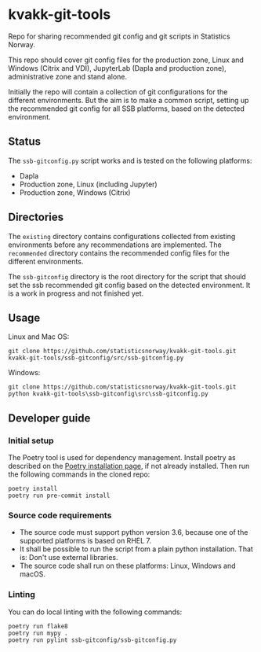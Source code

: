 # kvakk-git-tools

Repo for sharing recommended git config and git scripts in Statistics Norway.

This repo should cover git config files for the production zone, Linux
and Windows (Citrix and VDI), JupyterLab (Dapla and production zone),
administrative zone and stand alone.

Initially the repo will contain a collection of git configurations for the different
environments. But the aim is to make a common script, setting up the recommended
git config for all SSB platforms, based on the detected environment.

## Status

The `ssb-gitconfig.py` script works and is tested on the following platforms:

- Dapla
- Production zone, Linux (including Jupyter)
- Production zone, Windows (Citrix)

## Directories

The `existing` directory contains configurations collected from existing environments
before any recommendations are implemented. The `recommended` directory contains the
recommended config files for the different environments.

The `ssb-gitconfig` directory is the root directory for the script that should
set the ssb recommended git config based on the detected environment. It is a
work in progress and not finished yet.

## Usage

Linux and Mac OS:

```shell
git clone https://github.com/statisticsnorway/kvakk-git-tools.git
kvakk-git-tools/ssb-gitconfig/src/ssb-gitconfig.py
```

Windows:

```shell
git clone https://github.com/statisticsnorway/kvakk-git-tools.git
python kvakk-git-tools\ssb-gitconfig\src\ssb-gitconfig.py
```

## Developer guide

### Initial setup

The Poetry tool is used for dependency management. Install poetry as described on the
[Poetry installation page](https://python-poetry.org/docs/#installation), if not
already installed. Then run the following commands in the cloned repo:

```shell
poetry install
poetry run pre-commit install
```

### Source code requirements

- The source code must support python version 3.6, because one of the supported platforms
  is based on RHEL 7.
- It shall be possible to run the script from a plain python installation. That is:
  Don't use external libraries.
- The source code shall run on these platforms: Linux, Windows and macOS.

### Linting

You can do local linting with the following commands:

```shell
poetry run flake8
poetry run mypy .
poetry run pylint ssb-gitconfig/ssb-gitconfig.py
```
